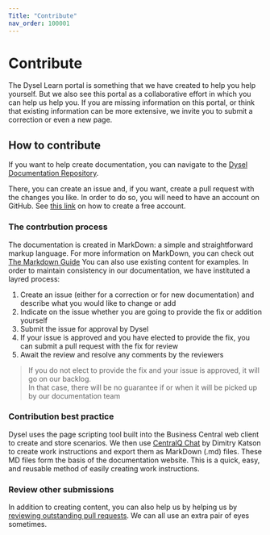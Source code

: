 ```yaml
---
Title: "Contribute"
nav_order: 100001
---
```


# Contribute
The Dysel Learn portal is something that we have created to help you help yourself. But we also see this portal as a collaborative effort in which you can help us help you. If you are missing information on this portal, or think that existing information can be more extensive, we invite you to submit a correction or even a new page.

## How to contribute
If you want to help create documentation, you can navigate to the [Dysel Documentation Repository](https://github.com/Dysel-BV/Dysel-BV.github.io). 

There, you can create an issue and, if you want, create a pull request with the changes you like. In order to do so, you will need to have an account on GitHub. See [this link](https://docs.github.com/en/get-started/start-your-journey/creating-an-account-on-github) on how to create a free account.

### The contrbution process
The documentation is created in MarkDown: a simple and straightforward markup language. For more information on MarkDown, you can check out [The Markdown Guide](https://www.markdownguide.org/) You can also use existing content for examples.
In order to maintain consistency in our documentation, we have instituted a layred process:
1. Create an issue (either for a correction or for new documentation) and describe what you would like to change or add
2. Indicate on the issue whether you are going to provide the fix or addition yourself
3. Submit the issue for approval by Dysel
4. If your issue is approved and you have elected to provide the fix, you can submit a pull request with the fix for review
5. Await the review and resolve any comments by the reviewers

> If you do not elect to provide the fix and your issue is approved, it will go on our backlog.  
> In that case, there will be no guarantee if or when it will be picked up by our documentation team

### Contribution best practice
Dysel uses the page scripting tool built into the Business Central web client to create and store scenarios. We then use [CentralQ Chat](https://katson.com/apps/centralq-chat/) by Dimitry Katson to create work instructions and export them as MarkDown (.md) files. These MD files form the basis of the documentation website. This is a quick, easy, and reusable method of easily creating work instructions.


### Review other submissions
In addition to creating content, you can also help us by helping us by [reviewing outstanding pull requests](https://docs.github.com/en/pull-requests/collaborating-with-pull-requests/reviewing-changes-in-pull-requests/about-pull-request-reviews). We can all use an extra pair of eyes sometimes.